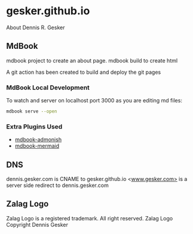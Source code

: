 # gesker.github.io

About Dennis R. Gesker

## MdBook

mdbook project to create an about page.
mdbook build to create html

A git action has been created to build and deploy the git pages

### MdBook Local Development

To watch and server on localhost port 3000 as you are editing md files:

```bash
mdbook serve --open
```

### Extra Plugins Used

- [mdbook-admonish](https://github.com/tommilligan/mdbook-admonish)
- [mdbook-mermaid](https://github.com/badboy/mdbook-mermaid)

## DNS

dennis.gesker.com is CNAME to gesker.github.io
<www.gesker.com> is a server side redirect to dennis.gesker.com

## Zalag Logo

Zalag Logo is a registered trademark. All right reserved.
Zalag Logo Copyright Dennis Gesker
